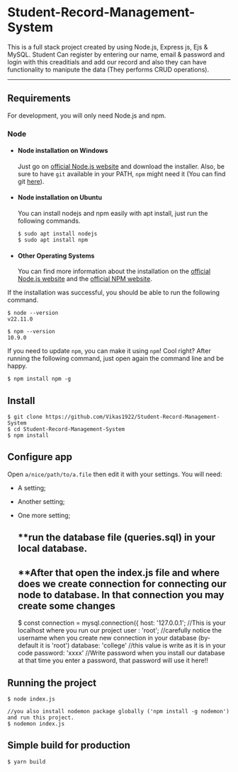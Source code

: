 ﻿# Student-Record-Management-System
This is a full stack project created by using Node.js, Express js, Ejs & MySQL. Student Can register by entering our name, email & password and login with this creaditials and add our record and also they can have functionality to manipute the data (They performs CRUD operations).

---
## Requirements

For development, you will only need Node.js and npm.

### Node
- #### Node installation on Windows

  Just go on [official Node.js website](https://nodejs.org/) and download the installer.
Also, be sure to have `git` available in your PATH, `npm` might need it (You can find git [here](https://git-scm.com/)).

- #### Node installation on Ubuntu

  You can install nodejs and npm easily with apt install, just run the following commands.

      $ sudo apt install nodejs
      $ sudo apt install npm

- #### Other Operating Systems
  You can find more information about the installation on the [official Node.js website](https://nodejs.org/) and the [official NPM website](https://npmjs.org/).

If the installation was successful, you should be able to run the following command.

    $ node --version
    v22.11.0

    $ npm --version
    10.9.0

If you need to update `npm`, you can make it using `npm`! Cool right? After running the following command, just open again the command line and be happy.

    $ npm install npm -g

## Install

    $ git clone https://github.com/Vikas1922/Student-Record-Management-System
    $ cd Student-Record-Management-System
    $ npm install

## Configure app

Open `a/nice/path/to/a.file` then edit it with your settings. You will need:

- A setting;
- Another setting;
- One more setting;

  ## **run the database file (queries.sql) in your local database.
  ## **After that open the index.js file and where does we create connection for connecting our node to database. In that connection you may create some changes
  $ const connection = mysql.connection({
  host: '127.0.0.1'; //This is your localhost where you run our project
  user : 'root'; //carefully notice the username when you create new connection in your database (by-default it is 'root')
  database: 'college' //this value is write as it is in your code
  password: 'xxxx' //Write password when you install our database at that time you enter a password, that password will use it here!!

## Running the project

    $ node index.js

    //you also install nodemon package globally ('npm install -g nodemon') and run this project.
    $ nodemon index.js

## Simple build for production

    $ yarn build
